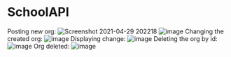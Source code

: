 # SchoolAPI
Posting new org: 
![Screenshot 2021-04-29 202218](https://user-images.githubusercontent.com/20877734/118060295-72d92d80-b360-11eb-9fb3-93556f278dfb.png)
![image](https://user-images.githubusercontent.com/20877734/118060470-d9f6e200-b360-11eb-9d65-9478a9d8d5cc.png)
Changing the created org: 
![image](https://user-images.githubusercontent.com/20877734/118060504-ee3adf00-b360-11eb-91ee-015eaca8b8ff.png)
Displaying change:
![image](https://user-images.githubusercontent.com/20877734/118060537-f98e0a80-b360-11eb-956b-641017452ace.png) 
Deleting the org by id: 
![image](https://user-images.githubusercontent.com/20877734/118060571-07dc2680-b361-11eb-8af6-fe0a21b1ea3c.png) 
Org deleted: 
![image](https://user-images.githubusercontent.com/20877734/118060608-204c4100-b361-11eb-8985-d9113045dff6.png)

